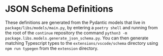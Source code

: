 # JSON Schema Definitions

These definitions are generated from the Pydantic models that live in `package/libs/models/main.py`, by entering a `poetry shell` and running from the root of the `continue` repository the command `python3 -m package.libs.models.generate_json_schema.py`. You can then generate matching Typescript types to the `extensions/vscode/schema` directory using `npm run typegen` from the `extension` directory.
